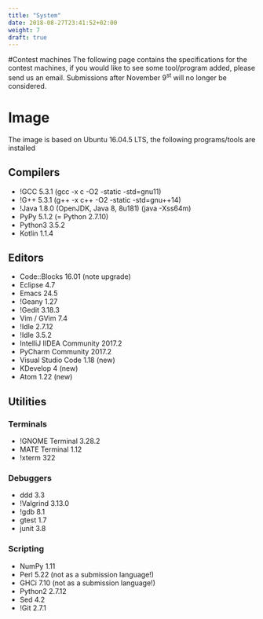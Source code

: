 ```yaml
---
title: "System"
date: 2018-08-27T23:41:52+02:00
weight: 7
draft: true
---
```

#Contest machines
The following page contains the specifications for the contest machines, if you would like to see some tool/program added, please send us an email. Submissions after November 9<sup>st</sup> will no longer be considered.

# Image
The image is based on Ubuntu 16.04.5 LTS, the following programs/tools are installed
## Compilers
* !GCC 5.3.1 (gcc -x c -O2 -static -std=gnu11)
* !G++ 5.3.1 (g++ -x c++ -O2 -static -std=gnu++14)
* !Java 1.8.0 (OpenJDK, Java 8, 8u181) (java -Xss64m)
* PyPy 5.1.2 (= Python 2.7.10)
* Python3 3.5.2
* Kotlin 1.1.4

## Editors
* Code::Blocks 16.01 (note upgrade)
* Eclipse 4.7
* Emacs 24.5
* !Geany 1.27
* !Gedit 3.18.3
* Vim / GVim 7.4
* !Idle 2.7.12
* !Idle 3.5.2
* IntelliJ IIDEA Community 2017.2
* PyCharm Community 2017.2
* Visual Studio Code 1.18 (new)
* KDevelop 4 (new)
* Atom 1.22 (new)

## Utilities

### Terminals
* !GNOME Terminal 3.28.2
* MATE Terminal 1.12
* !xterm 322

### Debuggers
* ddd 3.3
* !Valgrind 3.13.0
* !gdb 8.1
* gtest 1.7
* junit 3.8

### Scripting
* NumPy 1.11
* Perl 5.22 (not as a submission language!)
* GHCi 7.10 (not as a submission language!)
* Python2 2.7.12
* Sed 4.2
* !Git 2.7.1
